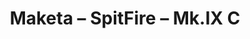 ---
layout: product
title: "Maketa – SpitFire – Mk.IX C"
price: "4300" 
desc: "Maketa"
img_path: "/assets/img/AK148001.webp"
brand: "N/A"
available: true
special_offer: false
new: false
soon: false
cat: "010000"
subcat: "012100"
subsubcat: "0N/A"
sifra: "AK148001"
popular: false
spec: false
---